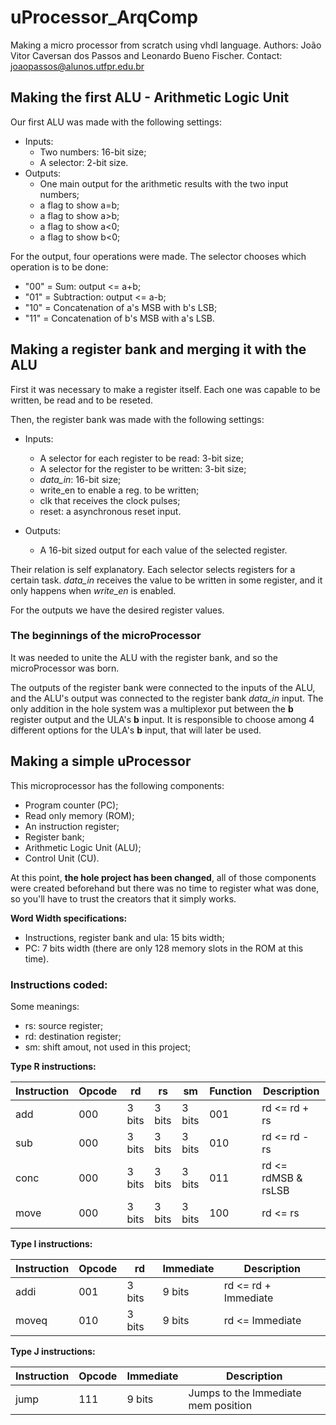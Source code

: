 # uProcessor_ArqComp

Making a micro processor from scratch using vhdl language.
Authors: João Vitor Caversan dos Passos and Leonardo Bueno Fischer.
Contact: joaopassos@alunos.utfpr.edu.br

## Making the first ALU - Arithmetic Logic Unit

Our first ALU was made with the following settings:
 - Inputs:
    - Two numbers: 16-bit size;
    - A selector: 2-bit size.
 - Outputs:
    - One main output for the arithmetic results with the two input numbers;
    - a flag to show a=b;
    - a flag to show a>b;
    - a flag to show a<0;
    - a flag to show b<0;

For the output, four operations were made. The selector chooses which operation is to be done:
 - "00" = Sum: output <= a+b;
 - "01" = Subtraction: output <= a-b;
 - "10" = Concatenation of a's MSB with b's LSB;
 - "11" = Concatenation of b's MSB with a's LSB.


## Making a register bank and merging it with the ALU

First it was necessary to make a register itself. Each one was capable to be written, be read and to be reseted.

Then, the register bank was made with the following settings:
 - Inputs:
    - A selector for each register to be read: 3-bit size;
    - A selector for the register to be written: 3-bit size;
    - *data_in*: 16-bit size;
    - write_en to enable a reg. to be written;
    - clk that receives the clock pulses;
    - reset: a asynchronous reset input.

 - Outputs:
    - A 16-bit sized output for each value of the selected register.

Their relation is self explanatory. Each selector selects registers for a certain task. *data_in* receives the value to be written in some register, and it only happens when *write_en* is enabled.

For the outputs we have the desired register values.

### The beginnings of the microProcessor

It was needed to unite the ALU with the register bank, and so the microProcessor was born.

The outputs of the register bank were connected to the inputs of the ALU, and the ALU's output was connected to the register bank *data_in* input. The only addition in the hole system was a multiplexor put between the __b__ register output and the ULA's __b__ input. It is responsible to choose among 4 different options for the ULA's __b__ input, that will later be used.


## Making a simple uProcessor

This microprocessor has the following components:

 - Program counter (PC);
 - Read only memory (ROM);
 - An instruction register;
 - Register bank;
 - Arithmetic Logic Unit (ALU);
 - Control Unit (CU).

At this point, **the hole project has been changed**, all of those components were created beforehand but there was no time to register
what was done, so you'll have to trust the creators that it simply works.

**Word Width specifications:**
 - Instructions, register bank and ula: 15 bits width;
 - PC: 7 bits width (there are only 128 memory slots in the ROM at this time).

### Instructions coded:

Some meanings:

 - rs: source register;
 - rd: destination register;
 - sm: shift amout, not used in this project;

**Type R instructions:**

| Instruction | Opcode |   rd   |   rs   |   sm   | Function |     Description     |
|-------------|--------|--------|--------|--------|----------|---------------------|
| add         | 000    | 3 bits | 3 bits | 3 bits | 001      | rd <= rd + rs       |
| sub         | 000    | 3 bits | 3 bits | 3 bits | 010      | rd <= rd - rs       |
| conc        | 000    | 3 bits | 3 bits | 3 bits | 011      | rd <= rdMSB & rsLSB |
| move        | 000    | 3 bits | 3 bits | 3 bits | 100      | rd <= rs            |

**Type I instructions:**

| Instruction | Opcode |   rd   |  Immediate |     Description     |
|-------------|--------|--------|------------|---------------------|
| addi        | 001    | 3 bits |  9 bits    | rd <= rd + Immediate|
| moveq       | 010    | 3 bits |  9 bits    | rd <= Immediate     |

**Type J instructions:**

| Instruction | Opcode |   Immediate   |             Description             |
|-------------|--------|---------------|-------------------------------------|
| jump        | 111    | 9 bits        | Jumps to the Immediate mem position |
